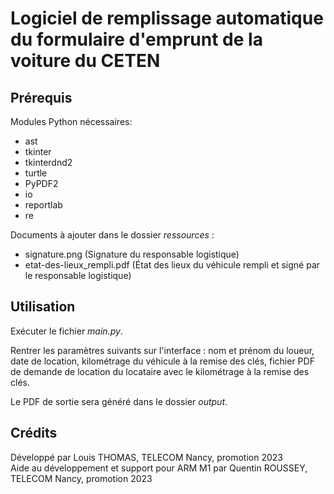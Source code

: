 # Logiciel de remplissage automatique du formulaire d'emprunt de la voiture du CETEN

## Prérequis

Modules Python nécessaires:

- ast
- tkinter
- tkinterdnd2
- turtle
- PyPDF2
- io
- reportlab
- re

Documents à ajouter dans le dossier *ressources* :

- signature.png (Signature du responsable logistique)
- etat-des-lieux_rempli.pdf (État des lieux du véhicule rempli et signé par le responsable logistique)

## Utilisation

Exécuter le fichier *main.py*.

Rentrer les paramètres suivants sur l'interface : nom et prénom du loueur, date de location, kilométrage du véhicule à la remise des clés, fichier PDF de demande de location du locataire avec le kilométrage à la remise des clés.

Le PDF de sortie sera généré dans le dossier *output*.

## Crédits

Développé par Louis THOMAS, TELECOM Nancy, promotion 2023  
Aide au développement et support pour ARM M1 par Quentin ROUSSEY, TELECOM Nancy, promotion 2023
